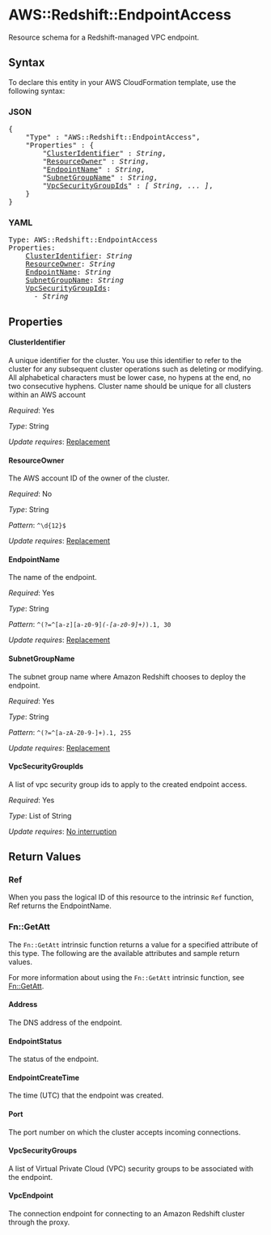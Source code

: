 # AWS::Redshift::EndpointAccess

Resource schema for a Redshift-managed VPC endpoint.

## Syntax

To declare this entity in your AWS CloudFormation template, use the following syntax:

### JSON

<pre>
{
    "Type" : "AWS::Redshift::EndpointAccess",
    "Properties" : {
        "<a href="#clusteridentifier" title="ClusterIdentifier">ClusterIdentifier</a>" : <i>String</i>,
        "<a href="#resourceowner" title="ResourceOwner">ResourceOwner</a>" : <i>String</i>,
        "<a href="#endpointname" title="EndpointName">EndpointName</a>" : <i>String</i>,
        "<a href="#subnetgroupname" title="SubnetGroupName">SubnetGroupName</a>" : <i>String</i>,
        "<a href="#vpcsecuritygroupids" title="VpcSecurityGroupIds">VpcSecurityGroupIds</a>" : <i>[ String, ... ]</i>,
    }
}
</pre>

### YAML

<pre>
Type: AWS::Redshift::EndpointAccess
Properties:
    <a href="#clusteridentifier" title="ClusterIdentifier">ClusterIdentifier</a>: <i>String</i>
    <a href="#resourceowner" title="ResourceOwner">ResourceOwner</a>: <i>String</i>
    <a href="#endpointname" title="EndpointName">EndpointName</a>: <i>String</i>
    <a href="#subnetgroupname" title="SubnetGroupName">SubnetGroupName</a>: <i>String</i>
    <a href="#vpcsecuritygroupids" title="VpcSecurityGroupIds">VpcSecurityGroupIds</a>: <i>
      - String</i>
</pre>

## Properties

#### ClusterIdentifier

A unique identifier for the cluster. You use this identifier to refer to the cluster for any subsequent cluster operations such as deleting or modifying. All alphabetical characters must be lower case, no hypens at the end, no two consecutive hyphens. Cluster name should be unique for all clusters within an AWS account

_Required_: Yes

_Type_: String

_Update requires_: [Replacement](https://docs.aws.amazon.com/AWSCloudFormation/latest/UserGuide/using-cfn-updating-stacks-update-behaviors.html#update-replacement)

#### ResourceOwner

The AWS account ID of the owner of the cluster.

_Required_: No

_Type_: String

_Pattern_: <code>^\d{12}$</code>

_Update requires_: [Replacement](https://docs.aws.amazon.com/AWSCloudFormation/latest/UserGuide/using-cfn-updating-stacks-update-behaviors.html#update-replacement)

#### EndpointName

The name of the endpoint.

_Required_: Yes

_Type_: String

_Pattern_: <code>^(?=^[a-z][a-z0-9]*(-[a-z0-9]+)*$).{1,30}$</code>

_Update requires_: [Replacement](https://docs.aws.amazon.com/AWSCloudFormation/latest/UserGuide/using-cfn-updating-stacks-update-behaviors.html#update-replacement)

#### SubnetGroupName

The subnet group name where Amazon Redshift chooses to deploy the endpoint.

_Required_: Yes

_Type_: String

_Pattern_: <code>^(?=^[a-zA-Z0-9-]+$).{1,255}$</code>

_Update requires_: [Replacement](https://docs.aws.amazon.com/AWSCloudFormation/latest/UserGuide/using-cfn-updating-stacks-update-behaviors.html#update-replacement)

#### VpcSecurityGroupIds

A list of vpc security group ids to apply to the created endpoint access.

_Required_: Yes

_Type_: List of String

_Update requires_: [No interruption](https://docs.aws.amazon.com/AWSCloudFormation/latest/UserGuide/using-cfn-updating-stacks-update-behaviors.html#update-no-interrupt)

## Return Values

### Ref

When you pass the logical ID of this resource to the intrinsic `Ref` function, Ref returns the EndpointName.

### Fn::GetAtt

The `Fn::GetAtt` intrinsic function returns a value for a specified attribute of this type. The following are the available attributes and sample return values.

For more information about using the `Fn::GetAtt` intrinsic function, see [Fn::GetAtt](https://docs.aws.amazon.com/AWSCloudFormation/latest/UserGuide/intrinsic-function-reference-getatt.html).

#### Address

The DNS address of the endpoint.

#### EndpointStatus

The status of the endpoint.

#### EndpointCreateTime

The time (UTC) that the endpoint was created.

#### Port

The port number on which the cluster accepts incoming connections.

#### VpcSecurityGroups

A list of Virtual Private Cloud (VPC) security groups to be associated with the endpoint.

#### VpcEndpoint

The connection endpoint for connecting to an Amazon Redshift cluster through the proxy.
